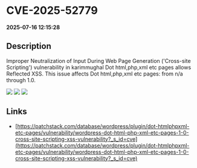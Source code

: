 # CVE-2025-52779

**2025-07-16 12:15:28**

## Description
Improper Neutralization of Input During Web Page Generation ('Cross-site Scripting') vulnerability in karimmughal Dot html,php,xml etc pages allows Reflected XSS. This issue affects Dot html,php,xml etc pages: from n/a through 1.0.

![](https://img.shields.io/static/v1?label=Score&message=7.1&color=red)
![](https://img.shields.io/static/v1?label=Severity&message=HIGH&color=red)
![](https://img.shields.io/static/v1?label=CWE&message=XSS&color=green)

## Links
- [https://patchstack.com/database/wordpress/plugin/dot-htmlphpxml-etc-pages/vulnerability/wordpress-dot-html-php-xml-etc-pages-1-0-cross-site-scripting-xss-vulnerability?_s_id=cve](https://patchstack.com/database/wordpress/plugin/dot-htmlphpxml-etc-pages/vulnerability/wordpress-dot-html-php-xml-etc-pages-1-0-cross-site-scripting-xss-vulnerability?_s_id=cve)
